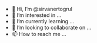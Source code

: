 - 👋 Hi, I’m @sirvanertogrul
- 👀 I’m interested in ...
- 🌱 I’m currently learning ...
- 💞️ I’m looking to collaborate on ...
- 📫 How to reach me ...

<!---
sirvanertogrul/sirvanertogrul is a ✨ special ✨ repository because its `README.md` (this file) appears on your GitHub profile.
You can click the Preview link to take a look at your changes.
--->
